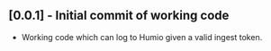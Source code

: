 ## [0.0.1] - Initial commit of working code

* Working code which can log to Humio given a valid ingest token.